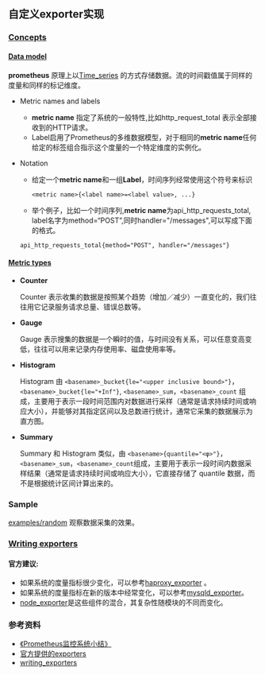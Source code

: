 ## 自定义exporter实现

### [Concepts](https://prometheus.io/docs/concepts/data_model/#)

#### [Data model](https://prometheus.io/docs/concepts/data_model/)

**prometheus** 原理上以[Time_series](https://en.wikipedia.org/wiki/Time_series) 的方式存储数据。流的时间戳值属于同样的度量和同样的标记维度。

+ Metric names and labels                                                                                                                                                                   

  + **metric name** 指定了系统的一般特性,比如http_request_total 表示全部接收到的HTTP请求。
  + Label启用了Prometheus的多维数据模型，对于相同的**metric name**任何给定的标签组合指示这个度量的一个特定维度的实例化。

+ Notation

  + 给定一个**metric name**和一组**Label**，时间序列经常使用这个符号来标识

    ```
    <metric name>{<label name>=<label value>, ...}
    ```

  +  举个例子，比如一个时间序列,**metric name**为api_http_requests_total, label名字为method=“POST”,同时handler="/messages",可以写成下面的格式。

    ```
    api_http_requests_total{method="POST", handler="/messages"}
    ```


#### [Metric types](https://prometheus.io/docs/concepts/metric_types/)

+ **Counter**

  Counter 表示收集的数据是按照某个趋势（增加／减少）一直变化的，我们往往用它记录服务请求总量、错误总数等。 


+ **Gauge**

  Gauge 表示搜集的数据是一个瞬时的值，与时间没有关系，可以任意变高变低，往往可以用来记录内存使用率、磁盘使用率等。

+ **Histogram**

  Histogram 由 `<basename>_bucket{le="<upper inclusive bound>"}`，`<basename>_bucket{le="+Inf"}`, `<basename>_sum`，`<basename>_count` 组成，主要用于表示一段时间范围内对数据进行采样（通常是请求持续时间或响应大小），并能够对其指定区间以及总数进行统计，通常它采集的数据展示为直方图。 

+ **Summary**

  Summary 和 Histogram 类似，由 `<basename>{quantile="<φ>"}`，`<basename>_sum`，`<basename>_count`组成，主要用于表示一段时间内数据采样结果（通常是请求持续时间或响应大小），它直接存储了 quantile 数据，而不是根据统计区间计算出来的。 

### Sample

[examples/random](https://github.com/prometheus/client_golang/tree/master/examples/random) 观察数据采集的效果。

### [Writing exporters](https://prometheus.io/docs/instrumenting/writing_exporters/)

#### 官方建议:

+ 如果系统的度量指标很少变化，可以参考[haproxy_exporter](https://github.com/prometheus/haproxy_exporter) 。
+ 如果系统的度量指标在新的版本中经常变化，可以参考[mysqld_exporter](https://github.com/prometheus/mysqld_exporter)。
+ [node_exporter](https://github.com/prometheus/node_exporter)是这些组件的混合，其复杂性随模块的不同而变化。

### 参考资料

+ [《Prometheus监控系统小结》](https://weibo.com/p/23041882419ac10102x1ah?sudaref=www.baidu.com&display=0&retcode=6102&sudaref=passport.weibo.com)
+ [官方提供的exporters ](https://prometheus.io/docs/instrumenting/exporters/)
+ [writing_exporters](https://prometheus.io/docs/instrumenting/writing_exporters/)

